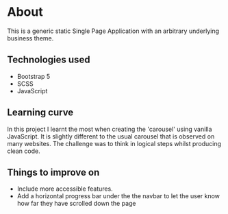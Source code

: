 # About
This is a generic static Single Page Application with an arbitrary underlying business theme.

## Technologies used
- Bootstrap 5
- SCSS
- JavaScript

## Learning curve
In this project I learnt the most when creating the 'carousel' using vanilla JavaScript. It is slightly different to the usual carousel that is observed on many websites.
The challenge was to think in logical steps whilst producing clean code.

## Things to improve on
- Include more accessible features.
- Add a horizontal progress bar under the the navbar to let the user know how far they have scrolled down the page
